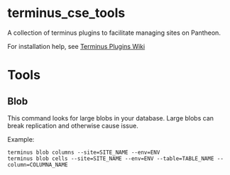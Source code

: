 # terminus_cse_tools
A collection of terminus plugins to facilitate managing sites on Pantheon.

For installation help, see [Terminus Plugins Wiki](https://github.com/pantheon-systems/terminus/wiki/Plugins)

# Tools

## Blob

This command looks for large blobs in your database.  Large blobs can break replication and otherwise cause issue.

Example:

```
terminus blob columns --site=SITE_NAME --env=ENV
terminus blob cells --site=SITE_NAME --env=ENV --table=TABLE_NAME --column=COLUMNA_NAME
```
